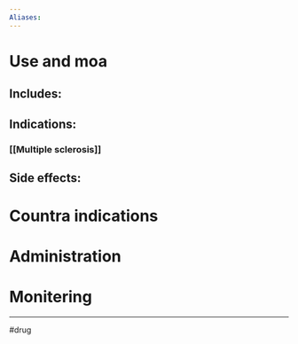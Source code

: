 ```yaml
---
Aliases: 
---
```

# Use and moa
## Includes:
###
## Indications:
### [[Multiple sclerosis]]
## Side effects:

# Countra indications

# Administration 

# Monitering 

---
#drug 